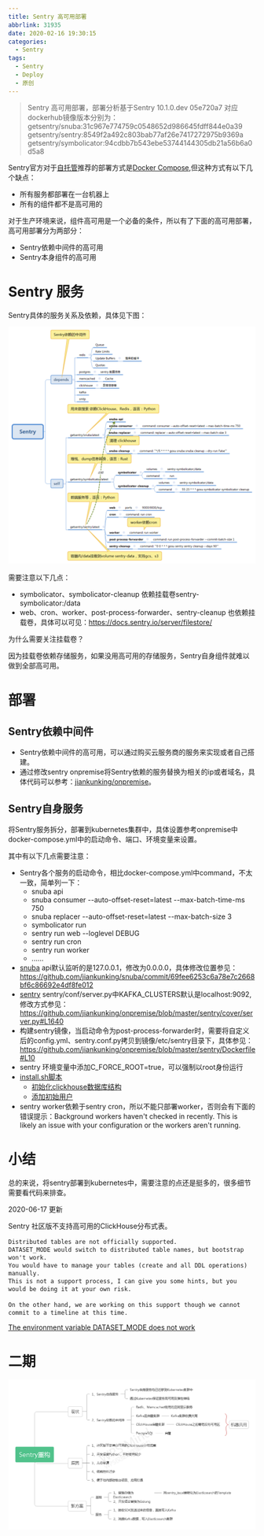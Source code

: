 ```yaml
---
title: Sentry 高可用部署
abbrlink: 31935
date: 2020-02-16 19:30:15
categories:
  - Sentry
tags:
  - Sentry
  - Deploy
  - 原创
---
```


> Sentry 高可用部署，部署分析基于Sentry 10.1.0.dev 05e720a7
> 对应dockerhub镜像版本分别为：
getsentry/snuba:31c967e774759c0548652d986645fdff844e0a39
getsentry/sentry:8549f2a492c803bab77af26e7417272975b9369a
getsentry/symbolicator:94cdbb7b543ebe53744144305db21a56b6a0d5a8


<!-- more -->

Sentry官方对于[自托管](https://docs.sentry.io/server/)推荐的部署方式是[Docker Compose](https://docs.sentry.io/server/installation/),但这种方式有以下几个缺点：
* 所有服务都部署在一台机器上
* 所有的组件都不是高可用的

对于生产环境来说，组件高可用是一个必备的条件，所以有了下面的高可用部署，高可用部署分为两部分：
* Sentry依赖中间件的高可用
* Sentry本身组件的高可用

# Sentry 服务

Sentry具体的服务关系及依赖，具体见下图：

![](/images/sentry-high-availability-deploy/Sentry.png)

需要注意以下几点：
* symbolicator、symbolicator-cleanup 依赖挂载卷sentry-symbolicator:/data
* web、cron、worker、post-process-forwarder、sentry-cleanup 也依赖挂载卷，具体可以可见：https://docs.sentry.io/server/filestore/

为什么需要关注挂载卷？

因为挂载卷依赖存储服务，如果没用高可用的存储服务，Sentry自身组件就难以做到全部高可用。

# 部署

## Sentry依赖中间件

* Sentry依赖中间件的高可用，可以通过购买云服务商的服务来实现或者自己搭建。
* 通过修改sentry onpremise将Sentry依赖的服务替换为相关的ip或者域名，具体代码可以参考：[jiankunking/onpremise](https://github.com/jiankunking/onpremise)。

## Sentry自身服务

将Sentry服务拆分，部署到kubernetes集群中，具体设置参考onpremise中docker-compose.yml中的启动命令、端口、环境变量来设置。

其中有以下几点需要注意：
* Sentry各个服务的启动命令，相比docker-compose.yml中command，不太一致，简单列一下：
	* snuba api
	* snuba consumer --auto-offset-reset=latest --max-batch-time-ms 750
	* snuba replacer --auto-offset-reset=latest --max-batch-size 3
	* symbolicator run
	* sentry run web --loglevel DEBUG
	* sentry run cron
	* sentry run worker
	* ......
* [snuba](https://github.com/jiankunking/snuba) api默认监听的是127.0.0.1，修改为0.0.0.0，具体修改位置参见：
https://github.com/jiankunking/snuba/commit/69fee6253c6a78e7c2668bf6c86692e4df8fe012
* [sentry](https://github.com/jiankunking/sentry) sentry/conf/server.py中KAFKA_CLUSTERS默认是localhost:9092,修改方式参见：
https://github.com/jiankunking/onpremise/blob/master/sentry/cover/server.py#L1640
* 构建sentry镜像，当启动命令为post-process-forwarder时，需要将自定义后的config.yml、sentry.conf.py拷贝到镜像/etc/sentry目录下，具体参见：
https://github.com/jiankunking/onpremise/blob/master/sentry/Dockerfile#L10
* sentry 环境变量中添加C_FORCE_ROOT=true，可以强制以root身份运行
* [install.sh脚本](https://github.com/jiankunking/onpremise/blob/master/install.sh)
	* [初始化clickhouse数据库结构](https://github.com/jiankunking/onpremise/blob/master/install.sh#L113)
	* [添加初始用户](https://github.com/jiankunking/onpremise/blob/master/install.sh#L142)
* sentry worker依赖于sentry cron，所以不能只部署worker，否则会有下面的错误提示：Background workers haven't checked in recently. This is likely an issue with your configuration or the workers aren't running.
	
# 小结

总的来说，将sentry部署到kubernetes中，需要注意的点还是挺多的，很多细节需要看代码来排查。

2020-06-17 更新

Sentry 社区版不支持高可用的ClickHouse分布式表。

```
Distributed tables are not officially supported. 
DATASET_MODE would switch to distributed table names, but bootstrap won't work. 
You would have to manage your tables (create and all DDL operations) manually. 
This is not a support process, I can give you some hints, but you would be doing it at your own risk.

On the other hand, we are working on this support though we cannot commit to a timeline at this time.
```

[The environment variable DATASET_MODE does not work](https://github.com/getsentry/snuba/issues/847)

# 二期


![](/images/sentry-high-availability-deploy/Sentry重构.png)



